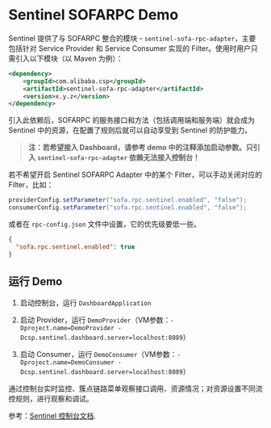# Sentinel SOFARPC Demo

Sentinel 提供了与 SOFARPC 整合的模块 - `sentinel-sofa-rpc-adapter`，主要包括针对 Service Provider 和 Service Consumer 实现的 Filter。使用时用户只需引入以下模块（以 Maven 为例）：

```xml
<dependency>
    <groupId>com.alibaba.csp</groupId>
    <artifactId>sentinel-sofa-rpc-adapter</artifactId>
    <version>x.y.z</version>
</dependency>
```

引入此依赖后，SOFARPC 的服务接口和方法（包括调用端和服务端）就会成为 Sentinel 中的资源，在配置了规则后就可以自动享受到 Sentinel 的防护能力。

> **注：若希望接入 Dashboard，请参考 demo 中的注释添加启动参数。只引入 `sentinel-sofa-rpc-adapter` 依赖无法接入控制台！**

若不希望开启 Sentinel SOFARPC Adapter 中的某个 Filter，可以手动关闭对应的 Filter，比如：

```java
providerConfig.setParameter("sofa.rpc.sentinel.enabled", "false");
consumerConfig.setParameter("sofa.rpc.sentinel.enabled", "false");
```

或者在 `rpc-config.json` 文件中设置，它的优先级要低一些。

```json
{
  "sofa.rpc.sentinel.enabled": true
}
```

## 运行 Demo

1. 启动控制台，运行 `DashboardApplication`

2. 启动 Provider，运行 `DemoProvider`（VM参数：`-Dproject.name=DemoProvider -Dcsp.sentinel.dashboard.server=localhost:8089`）

3. 启动 Consumer，运行 `DemoConsumer`（VM参数：`-Dproject.name=DemoConsumer -Dcsp.sentinel.dashboard.server=localhost:8089`）

通过控制台实时监控、簇点链路菜单观察接口调用、资源情况；对资源设置不同流控规则，进行观察和调试。

参考：[Sentinel 控制台文档](https://github.com/alibaba/Sentinel/wiki/控制台).